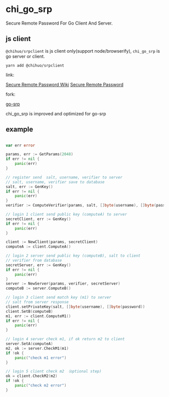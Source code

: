 # chi_go_srp

Secure Remote Password For Go Client And Server.

## js client

`@chihuo/srpclient` is js client only(support node/browserify), `chi_go_srp` is go server or client.

```
yarn add @chihuo/srpclient
```

link:

[Secure Remote Password Wiki](https://en.wikipedia.org/wiki/Secure_Remote_Password_protocol)
[Secure Remote Password](http://srp.stanford.edu/)

fork:

[go-srp](https://github.com/Kong/go-srp)

chi_go_srp is improved and optimized for go-srp

## example

```go

var err error

params, err := GetParams(2048)
if err != nil {
	panic(err)
}

// register send  salt, username, verifier to server
// salt, username, verifier save to database
salt, err := GenKey()
if err != nil {
	panic(err)
}
verifier := ComputeVerifier(params, salt, []byte(username), []byte(password))

// login 1 client send public key (computeA) to server
secretClient, err := GenKey()
if err != nil {
	panic(err)
}

client := NewClient(params, secretClient)
computeA := client.ComputeA()

// login 2 server send public key (computeB), salt to client
// verifier from database
secretServer, err := GenKey()
if err != nil {
	panic(err)
}
server := NewServer(params, verifier, secretServer)
computeB := server.ComputeB()

// login 3 client send match key (m1) to server
// salt from server response
client.setPrivateKey(salt, []byte(username), []byte(password))
client.SetB(computeB)
m1, err := client.ComputeM1()
if err != nil {
	panic(err)
}

// login 4 server check m1, if ok return m2 to client
server.SetA(computeA)
m2, ok := server.CheckM1(m1)
if !ok {
	panic("check m1 error")
}

// login 5 client check m2 （optional step)
ok = client.CheckM2(m2)
if !ok {
	panic("check m2 error")
}

```
